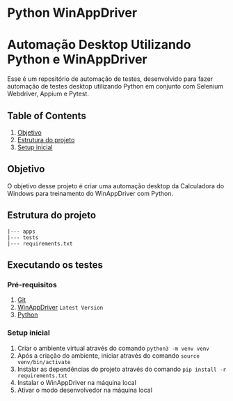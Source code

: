 # Python WinAppDriver

# Automação Desktop Utilizando Python e WinAppDriver

Esse é um repositório de automação de testes, desenvolvido para fazer automação de testes desktop utilizando Python em conjunto com Selenium Webdriver, Appium e Pytest.

## Table of Contents

1. [Objetivo](#objetivo)
2. [Estrutura do projeto](#estrutura-do-projeto)
3. [Setup inicial](#setup-inicial)

## Objetivo

O objetivo desse projeto é criar uma automação desktop da Calculadora do Windows para treinamento do WinAppDriver com Python.

## Estrutura do projeto

```
|--- apps
|--- tests
|--- requirements.txt
```

## Executando os testes

### Pré-requisitos

1. [Git](https://git-scm.com/) 
2. [WinAppDriver](https://github.com/microsoft/WinAppDriver) `Latest Version`   
3. [Python](https://www.python.org/) 

### Setup inicial

1. Criar o ambiente virtual através do comando `python3 -m venv venv`
2. Após a criação do ambiente, iniciar através do comando `source venv/bin/activate`
3. Instalar as dependências do projeto através do comando `pip install -r requirements.txt`
4. Instalar o WinAppDriver na máquina local
5. Ativar o modo desenvolvedor na máquina local
